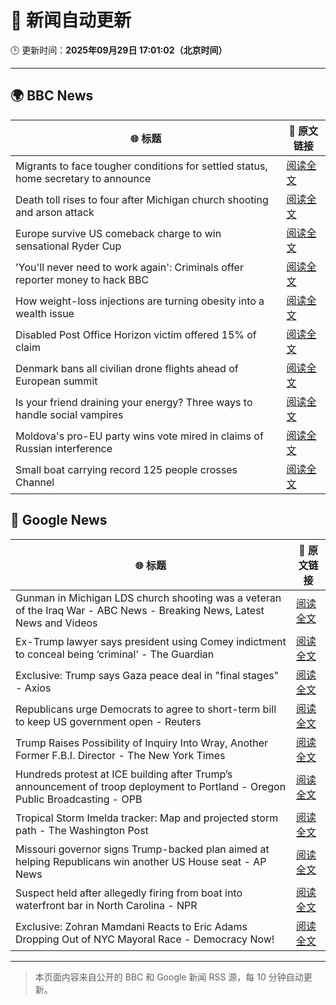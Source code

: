 # 🧠 新闻自动更新

🕒 更新时间：**2025年09月29日 17:01:02（北京时间）**

---

## 🌍 BBC News

| 🌐 标题 | 🔗 原文链接 |
|--------|-------------|
| Migrants to face tougher conditions for settled status, home secretary to announce | [阅读全文](https://www.bbc.com/news/articles/c0m4g3zvy02o?at_medium=RSS&at_campaign=rss) |
| Death toll rises to four after Michigan church shooting and arson attack | [阅读全文](https://www.bbc.com/news/articles/ceq2vd15glwo?at_medium=RSS&at_campaign=rss) |
| Europe survive US comeback charge to win sensational Ryder Cup | [阅读全文](https://www.bbc.com/sport/golf/articles/c0m4g7k4l0yo?at_medium=RSS&at_campaign=rss) |
| 'You'll never need to work again': Criminals offer reporter money to hack BBC | [阅读全文](https://www.bbc.com/news/articles/c3w5n903447o?at_medium=RSS&at_campaign=rss) |
| How weight-loss injections are turning obesity into a wealth issue | [阅读全文](https://www.bbc.com/news/articles/cre5xp83394o?at_medium=RSS&at_campaign=rss) |
| Disabled Post Office Horizon victim offered 15% of claim | [阅读全文](https://www.bbc.com/news/articles/cq5jqxjqj0eo?at_medium=RSS&at_campaign=rss) |
| Denmark bans all civilian drone flights ahead of European summit | [阅读全文](https://www.bbc.com/news/articles/c708dzqvz1vo?at_medium=RSS&at_campaign=rss) |
| Is your friend draining your energy? Three ways to handle social vampires | [阅读全文](https://www.bbc.com/news/articles/ceq20p1nr88o?at_medium=RSS&at_campaign=rss) |
| Moldova's pro-EU party wins vote mired in claims of Russian interference | [阅读全文](https://www.bbc.com/news/articles/cx2rdlj8ejgo?at_medium=RSS&at_campaign=rss) |
| Small boat carrying record 125 people crosses Channel | [阅读全文](https://www.bbc.com/news/articles/cn0re8x7172o?at_medium=RSS&at_campaign=rss) |

## 📰 Google News

| 🌐 标题 | 🔗 原文链接 |
|--------|-------------|
| Gunman in Michigan LDS church shooting was a veteran of the Iraq War - ABC News - Breaking News, Latest News and Videos | [阅读全文](https://news.google.com/rss/articles/CBMingFBVV95cUxQb3BMcEZTNFowdzRsc2Q0ZGxaNzdqbW5KVDhyd0kyZDAybkZPWnZyWmlsM28wNk00YlRXdUY5X2hXdG1wa0pocURfajJkeE1zY3g0enhhVWlzdzNIcXVCeUlYS3pLRzVBVWdYZGZEUlNsMVAzN0hNbjJIcDBiY3YyY2lkUU1wRkdYTXA5TjVCcjNPT2VHSmhWU2o3WkRQQdIBowFBVV95cUxPU3B0OVItSDZ2Ukk0QnN2ZG1MUnRKaDh5YktNR2dDYVVZUEFZNUMxWDAzWldOMmZEVlhwbTRMZUtWRHhEd1B6Y0VNWTBnNUFWcXptclFuSmV0Y0FrbnhKYmhMcWJjck9RMENHU3NQQzNMZTZUMEF0dU5XNGhSaE95WURWc2ZoYnlTS3Q0QklBaEV1U0RZSDlyVHIyS182enczeUs4?oc=5) |
| Ex-Trump lawyer says president using Comey indictment to conceal being ‘criminal’ - The Guardian | [阅读全文](https://news.google.com/rss/articles/CBMijAFBVV95cUxPNHM5bWttUUY1M2Y4T1BDM0NWSjdWb2dUMHIyX09hOGp1ZWNBbF8xZm9LaDN2RGZEYXVWNjJ3NG9IVmdBaWxoNjBDZWZ2SkFMUDQwMkg3bDJPMldHWXpXRVUzTlRFYTZaSFR0V01wYUlWMU51Q1RXY1hBS0RzS0FxNlprSGtLSS02Nkdhdg?oc=5) |
| Exclusive: Trump says Gaza peace deal in "final stages" - Axios | [阅读全文](https://news.google.com/rss/articles/CBMidkFVX3lxTE0tSk44TTlRSDRWeUE0aW1OZEFEVnZxbkc3QkVaXzl6VmtRcnkwMzZqZjZBS1dsajlnemRQWlRqcE1TRjNxUXZVWTFpTVotbmc2cVJpM3FPVFJROFE1SFA2N2diN2YxR3p0TlpqaVo4MF9XRGJyOWc?oc=5) |
| Republicans urge Democrats to agree to short-term bill to keep US government open - Reuters | [阅读全文](https://news.google.com/rss/articles/CBMiuAFBVV95cUxQNDRnVDZkWnpWdk1pZV8xVkdfdG90UW5XbHhEcXZjckV3Rk1pOVVVUlhIWkt2UTFLaTRFRkMxWTZIZWEtaVVXYk9TN1hEdjMtbld2V2tTaHR6Z09YZFhJQTNQZlJ6d3o5cXV4WlF3RUc0TXJ6T2FzZ2RfUXJwMk9rekQtMVZxWHdJMUdlclJnckpIOHEyTVFXT0pXQ0VfMFBobzRMdGdUa3Z5ejVMcTEwWF9RUTdHLUNq?oc=5) |
| Trump Raises Possibility of Inquiry Into Wray, Another Former F.B.I. Director - The New York Times | [阅读全文](https://news.google.com/rss/articles/CBMidEFVX3lxTE9zQVZtYWNpS0pJX0kwM2JfNDc2bEFlNUJfQmtkSEpnT2JrMHBDdE5wRXpITEEtOWVuOUlxOEVDaGdURHpiN0Z4V05Wa1g4Ry1jbDlwcldycDFrXzdwSzFnVUsteEFST1l1Mlk3RXZMdGQ4S1VG?oc=5) |
| Hundreds protest at ICE building after Trump’s announcement of troop deployment to Portland - Oregon Public Broadcasting - OPB | [阅读全文](https://news.google.com/rss/articles/CBMijwFBVV95cUxOOGpSUEhLOUNQU1hDZnN6c18xN1lOek1HR0k3Q0k3NWFyZ1VZSy1YX1lGYm53RVo5ZTlJQ3lFX2pXMEN2N1pIdU8ydU53R2FiWmN1cF9LWktXMjFMTTNDTGhPeVdKX0NHNnJ5V3pnMEE1QjdKSlVFMWs1em9vclM2a01VYjJ3NFUzWVRIRjluYw?oc=5) |
| Tropical Storm Imelda tracker: Map and projected storm path - The Washington Post | [阅读全文](https://news.google.com/rss/articles/CBMieEFVX3lxTE5xWUFpaWRyQi1fbHh0bHJWNXBSWmRRQUJkeGcxTDVhSjZZRkpUaTNYY0l2VkxSX2JhSVJYY2xLSFJMNjVMTU1wS3VkVEdyUVhEVjl3cktDNWlUcHVKbjkxSml6cWV4YXFPQ2FFQm9RRVhFUldjLThkYQ?oc=5) |
| Missouri governor signs Trump-backed plan aimed at helping Republicans win another US House seat - AP News | [阅读全文](https://news.google.com/rss/articles/CBMiogFBVV95cUxNV0oyeFJCRWJBb1UtUVBlQUdLN3BEa19rN2tYN1NfM1U0UnYxZU1BOWtrNElPSXhrN2wtUW9ZMkhTT2Q5ZVNES1dkd182OXdUT2VMUXVmTGQ4a2c5Z3I5dWk2WmFkQUFnSG5WYWc4NnBxNUxVbnMwSVVrVXltd2ZqRENkdFhpcWFybzlYaUVQTU10ZTQ5X0VHeERxNUZOR0dpMVE?oc=5) |
| Suspect held after allegedly firing from boat into waterfront bar in North Carolina - NPR | [阅读全文](https://news.google.com/rss/articles/CBMiogFBVV95cUxPaGdKSGw2dXZEVXVGV0JRYWNtdzJYM05VaEFxWGZhMlF3b0l6ZzdHSXloZTJ5UmVwV2NiaGloYXNCblc2b0dHeEwwektNaEpUcU95c0U2c1Z3MEdjTF9EYUFBRURCMmpHYTRnaVV5c1hwbzdMa0l3eHZVcGU0R0dvVzlFRS1QODAyU0xyZ19hWVF2WkIwQVRHQmttazJtMHpaWkE?oc=5) |
| Exclusive: Zohran Mamdani Reacts to Eric Adams Dropping Out of NYC Mayoral Race - Democracy Now! | [阅读全文](https://news.google.com/rss/articles/CBMiggFBVV95cUxOdDBxLUZRVElHV0JuWl9CVVFkUjRpVE5fYnpTTmR1YTQwdXBNUklBb3BPczFhOFZXd0o1WmZiVkh5X0NYQm51TVpaMjAtcXcybzRjSlBuWEhvbl8yWkZKZkdRQUNEZlB5SDlCazcyLUtyRjc1NFRJNmJnMm41NEo3SzZR?oc=5) |

---
> 本页面内容来自公开的 BBC 和 Google 新闻 RSS 源，每 10 分钟自动更新。